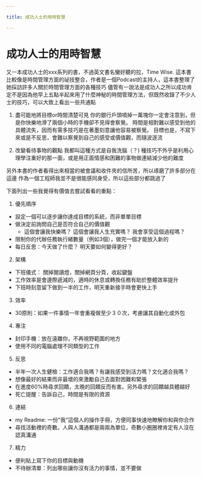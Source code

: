 ```yaml
---

title: 成功人士的用時智慧

---
```


# 成功人士的用時智慧
又一本成功人士的xxx系列的書，不過英文書名蠻好聽的拉，Time Wise.
這本書比較像是時間管理方面的祕技整合，作者是一個Podcast的主持人，這本書整理了她採訪許多人關於時間管理方面的各種技巧
儘管有一說法是成功人之所以成功肯定不是因為他早上五點半起來用了什麼神秘的時間管理方法，但既然收錄了不少人士的技巧，可以大致上看出一些共通點

1. 盡可能地將目標or時間清楚可見
  你的銀行戶頭噴掉一萬塊你一定會注意到，但是你快樂地滑了兩個小時的手機卻不見得會察覺。
  時間是相對難以感受到他的具體流失，因而有需多技巧是在著墨刻意讓他容易被察覺。
  目標也是，不寫下來或是不反思，會難以察覺到自己的感受或價值觀，而隨波逐流

2. 改變看待事物的觀點
  我都叫這種方式是自我洗腦（？)
  種技巧不外乎是利用心理學注重好的那一面，或是用正面情感和困難的事物做連結減少他的難度

另外本書的作者看得出來相當的被會議和收件夾的信所苦，所以琢磨了許多部分在這邊
作為一個工程師我並不是很能感同身受，所以這些部分都跳過了

下面列出一些我覺得有價值去嘗試看看的重點：

1. 優先順序
* 設定一個可以逐步讓你達成目標的系統，而非單單目標
* 做決定前詢問自己是否符合自己的價值觀
  * 這個會讓我快樂嗎？ 這個會讓我人生充實嗎？ 我會享受這個過程嗎？
* 限制你的代辦任務執行緒數量（例如3個），做完一個才能放入新的
* 每日反思：今天做了什麼？ 明天要如何變得更好？

2. 架構
* 下班儀式： 關掉閱讀燈，關掉網頁分頁，收起鍵盤
* 工作效率是會邊際遞減的，適時的休息或轉換任務有助於整體效率提升
* 下班時刻意留下做到一半的工作，明天重新接手時會更快上手

3. 效率
* 30原則：如果一件事情一年會重複做至少３０次，考慮讓其自動化或外包

4. 專注
* 封印手機：放在遠離你，不再視野範圍的地方
* 使用不同的電腦處理不同類型的工作

5. 反思
* 半年一次人生健檢：工作適合我嗎？有讓我感受到活力嗎？文化適合我嗎？
* 想像最好的結果而非最壞的來激勵自己去面對困難和緊張
* 在進度60%時尋求回饋，太晚的回饋反而有害。另外尋求的回饋越具體越好
* 死亡提醒：告訴自己，時間是有限的資源

6. 連結
* my Readme: 一份"我“這個人的操作手冊，方便同事快速地瞭解你和與你合作
* 尋找活動裡的奇數。人與人溝通都是兩兩為單位，奇數小圈圈裡肯定有人沒在認真溝通

7. 精力
* 便利貼上寫下你的目標與動機
* 不待辦清單：列出哪些讓你沒有活力的事情，並不要做

